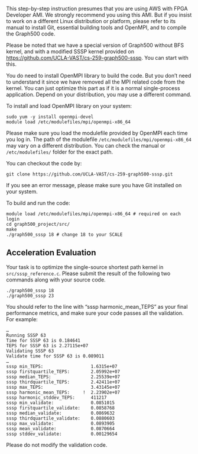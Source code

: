 This step-by-step instruction presumes that you are using AWS with FPGA Developer AMI. We strongly recommend you using this AMI. But if you insist to work on a different Linux distribution or platform, please refer to its manual to install Git, essential building tools and OpenMPI, and to compile the Graph500 code.

Please be noted that we have a special version of Graph500 without BFS kernel, and with a modified SSSP kernel provided on https://github.com/UCLA-VAST/cs-259-graph500-sssp. You can start with this.

You do need to install OpenMPI library to build the code. But you don’t need to understand it since we have removed all the MPI related code from the kernel. You can just optimize this part as if it is a normal single-process application. Depend on your distribution, you may use a different command.

To install and load OpenMPI library on your system:

    sudo yum -y install openmpi-devel
    module load /etc/modulefiles/mpi/openmpi-x86_64

Please make sure you load the modulefile provided by OpenMPI each time you log in. The path of the modulefile `/etc/modulefiles/mpi/openmpi-x86_64` may vary on a different distribution. You can check the manual or `/etc/modulefiles/` folder for the exact path.

You can checkout the code by:

    git clone https://github.com/UCLA-VAST/cs-259-graph500-sssp.git

If you see an error message, please make sure you have Git installed on your system.

To build and run the code:

    module load /etc/modulefiles/mpi/openmpi-x86_64 # required on each login
    cd graph500_project/src/
    make
    ./graph500_sssp 18 # change 18 to your SCALE

## Acceleration Evaluation

Your task is to optimize the single-source shortest path kernel in `src/sssp_reference.c`. Please submit the result of the following two commands along with your source code.

    ./graph500_sssp 18
    ./graph500_sssp 23

You should refer to the line with “sssp harmonic_mean_TEPS” as your final performance metrics, and make sure your code passes all the validation. For example:

    …
    Running SSSP 63
    Time for SSSP 63 is 0.184641
    TEPS for SSSP 63 is 2.27115e+07
    Validating SSSP 63
    Validate time for SSSP 63 is 0.089011
    …
    sssp min_TEPS:                  1.6315e+07
    sssp firstquartile_TEPS:        2.05992e+07
    sssp median_TEPS:               2.25539e+07
    sssp thirdquartile_TEPS:        2.42411e+07
    sssp max_TEPS:                  3.43145e+07
    sssp harmonic_mean_TEPS:     !  2.23902e+07
    sssp harmonic_stddev_TEPS:      411217
    sssp min_validate:              0.0851015
    sssp firstquartile_validate:    0.0858768
    sssp median_validate:           0.0869632
    sssp thirdquartile_validate:    0.0880603
    sssp max_validate:              0.0893905
    sssp mean_validate:             0.0870664
    sssp stddev_validate:           0.00129654

Please do not modify the validation code.
